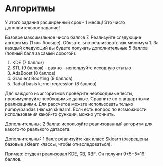 # Алгоритмы
У этого задания расширенный срок - 1 месяц!
Это чисто дополнительное задание!

Базовое максимальное число баллов 7.
Реализуйте следующие алгоритмы (1 или больше). Обязательно реализовать как минимум 1. 
За каждый следующий вы будете получать дополнительные 5 баллов (полный балл за самый дорогой):
1. KDE (7 баллов)
2. STL  (9 баллов) - важно - используйте исходную статью
3. AdaBoost (8 баллов) 
3. Gradient Boosting (9 баллов)
4. Radial basis kernel regression (8 баллов)
   
Для каждого из алгоритмов проведите необходимые тесты, просимулируйте необходимые данные. Сравните со стандартными реализациями.
Для рассчетов можете использовать только numpy/pandas (нельзя sklearn). Если есть вопрос по возможности использования какой-то функции,  можно уточнить. 

Дополнительные 2 балла: используйте реализованный алгоритм для какого-то реального датасета.

Дополнительный 1 балл: реализуйте как класс Sklearn (разрешены базовые sklearn классы, чтобы отнаследоваться). 

Пример: студент реализовал KDE, GB, RBF. Он получит 9+5+5=19 баллов.
